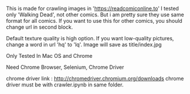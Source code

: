 This is made for crawling images in 'https://readcomiconline.to'
I tested only 'Walking Dead', not other comics.
But i am pretty sure they use same format for all comics.
If you want to use this for other comics, you should change url in second block.

Default texture quality is high option.
If you want low-quality pictures, change a word in url 'hq' to 'lq'.
Image will save as title/index.jpg

Only Tested In Mac OS and Chrome

Need Chrome Browser, Selenium, Chrome Driver

chrome driver link : http://chromedriver.chromium.org/downloads
chrome driver must be with crawler.ipynb in same folder.
